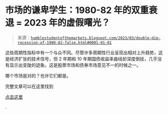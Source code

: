 <!--yml

分类：未分类

日期：2024-05-18 01:32:24

-->

# 市场的谦卑学生：1980-82 年的双重衰退 = 2023 年的虚假曙光？

> 来源：[`humblestudentofthemarkets.blogspot.com/2023/03/double-dip-recession-of-1980-82-false.html#0001-01-01`](https://humblestudentofthemarkets.blogspot.com/2023/03/double-dip-recession-of-1980-82-false.html#0001-01-01)

这些周期性指标中有一个与众不同。尽管许多周期性行业呈现出相对上升趋势，这是经济扩张的技术信号，但 2 年期和 10 年期国债收益率曲线却深度倒挂，几乎没有显示出变陡的迹象。这是股票市场和债券市场意见不一的时候之一。

哪个市场是对的？也许它们都是。

完整文章可以在这里找到

[点击这里](https://humblestudentofthemarkets.com/2023/03/11/double-dip-recession-of-1980-82-false-dawn-of-2023/)

.
